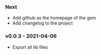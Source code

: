 ### Next

- Add github as the homepage of the gem
- Add changelog to the project

### v0.0.3 - 2021-04-06

- Export all lib files
